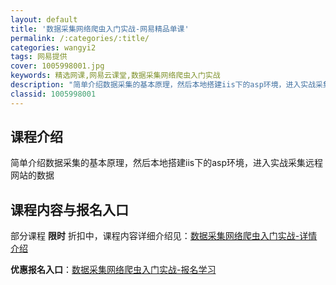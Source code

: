 ```yaml
---
layout: default
title: '数据采集网络爬虫入门实战-网易精品单课'
permalink: /:categories/:title/
categories: wangyi2
tags: 网易提供
cover: 1005998001.jpg
keywords: 精选网课,网易云课堂,数据采集网络爬虫入门实战
description: "简单介绍数据采集的基本原理，然后本地搭建iis下的asp环境，进入实战采集远程网站的数据数据采集网络爬虫入门实战"
classid: 1005998001
---
```


## 课程介绍

简单介绍数据采集的基本原理，然后本地搭建iis下的asp环境，进入实战采集远程网站的数据

## 课程内容与报名入口

部分课程 **限时** 折扣中，课程内容详细介绍见：[数据采集网络爬虫入门实战-详情介绍](https://study.163.com/course/introduction/1005998001.htm?share=1&shareId=1025206652&utm_campaign=share&utm_medium=iphoneShare&utm_source=&utm_u=1025206652)

**优惠报名入口**：[数据采集网络爬虫入门实战-报名学习](https://study.163.com/course/introduction/1005998001.htm?share=1&shareId=1025206652&utm_campaign=share&utm_medium=iphoneShare&utm_source=&utm_u=1025206652)

